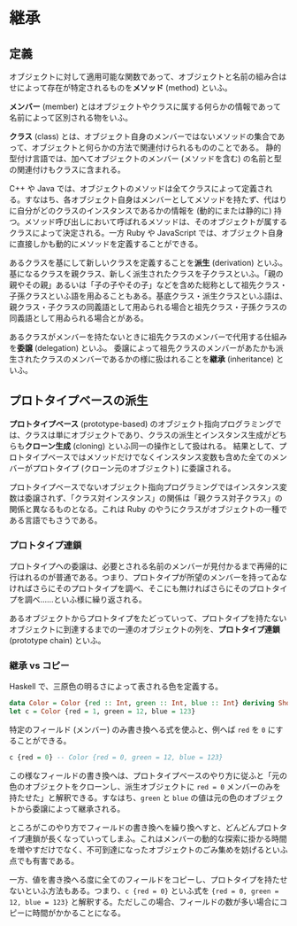# 継承

## 定義

オブジェクトに対して適用可能な関数であって、オブジェクトと名前の組み合はせによって存在が特定されるものを**メソッド** (method) といふ。

**メンバー** (member) とはオブジェクトやクラスに属する何らかの情報であって名前によって区別される物をいふ。

**クラス** (class) とは、オブジェクト自身のメンバーではないメソッドの集合であって、オブジェクトと何らかの方法で関連付けられるもののことである。
静的型付け言語では、加へてオブジェクトのメンバー (メソッドを含む)  の名前と型の関連付けもクラスに含まれる。

C++ や Java では、オブジェクトのメソッドは全てクラスによって定義される。すなはち、各オブジェクト自身はメンバーとしてメソッドを持たず、代はりに自分がどのクラスのインスタンスであるかの情報を (動的にまたは静的に) 持つ。メソッド呼び出しにおいて呼ばれるメソッドは、そのオブジェクトが属するクラスによって決定される。一方 Ruby や JavaScript では、オブジェクト自身に直接しかも動的にメソッドを定義することができる。

あるクラスを基にして新しいクラスを定義することを**派生** (derivation) といふ。
基になるクラスを親クラス、新しく派生されたクラスを子クラスといふ。「親の親やその親」あるいは「子の子やその子」などを含めた総称として祖先クラス・子孫クラスといふ語を用ゐることもある。基底クラス・派生クラスといふ語は、親クラス・子クラスの同義語として用ゐられる場合と祖先クラス・子孫クラスの同義語として用ゐられる場合とがある。

あるクラスがメンバーを持たないときに祖先クラスのメンバーで代用する仕組みを**委譲** (delegation) といふ。 
委譲によって祖先クラスのメンバーがあたかも派生されたクラスのメンバーであるかの様に扱はれることを**継承** (inheritance) といふ。

## プロトタイプベースの派生

**プロトタイプベース** (prototype-based) のオブジェクト指向プログラミングでは、クラスは単にオブジェクトであり、クラスの派生とインスタンス生成がどちらも**クローン生成** (cloning) といふ同一の操作として扱はれる。
結果として、プロトタイプベースではメソッドだけでなくインスタンス変数も含めた全てのメンバーがプロトタイプ (クローン元のオブジェクト) に委譲される。

プロトタイプベースでないオブジェクト指向プログラミングではインスタンス変数は委譲されず、「クラス対インスタンス」の関係は「親クラス対子クラス」の関係と異なるものとなる。これは
Ruby のやうにクラスがオブジェクトの一種である言語でもさうである。

### プロトタイプ連鎖

プロトタイプへの委譲は、必要とされる名前のメンバーが見付かるまで再帰的に行はれるのが普通である。つまり、プロトタイプが所望のメンバーを持ってゐなければさらにそのプロトタイプを調べ、そこにも無ければさらにそのプロトタイプを調べ……といふ様に繰り返される。

あるオブジェクトからプロトタイプをたどっていって、プロトタイプを持たないオブジェクトに到達するまでの一連のオブジェクトの列を、**プロトタイプ連鎖** (prototype chain) といふ。

### 継承 vs コピー

Haskell で、三原色の明るさによって表される色を定義する。

``` haskell
data Color = Color {red :: Int, green :: Int, blue :: Int} deriving Show
let c = Color {red = 1, green = 12, blue = 123}
```

特定のフィールド (メンバー) のみ書き換へる式を使ふと、例へば `red` を `0` にすることができる。

``` haskell
c {red = 0} -- Color {red = 0, green = 12, blue = 123}
```

この様なフィールドの書き換へは、プロトタイプベースのやり方に従ふと「元の色のオブジェクトをクローンし、派生オブジェクトに
`red = 0` メンバーのみを持たせた」と解釈できる。すなはち、`green` と `blue`
の値は元の色のオブジェクトから委譲によって継承される。

ところがこのやり方でフィールドの書き換へを繰り換へすと、どんどんプロトタイプ連鎖が長くなっていってしまふ。これはメンバーの動的な探索に掛かる時間を増やすだけでなく、不可到達になったオブジェクトのごみ集めを妨げるといふ点でも有害である。

一方、値を書き換へる度に全てのフィールドをコピーし、プロトタイプを持たせないといふ方法もある。つまり、`c {red = 0}` といふ式を `{red = 0, green = 12, blue = 123}` と解釈する。ただしこの場合、フィールドの数が多い場合にコピーに時間がかかることになる。
